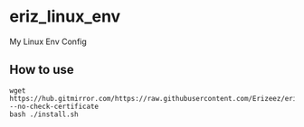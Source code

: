 # eriz_linux_env
My Linux Env Config

## How to use
``` shell
wget https://hub.gitmirror.com/https://raw.githubusercontent.com/Erizeez/eriz_linux_env/main/install.sh --no-check-certificate
bash ./install.sh
```
